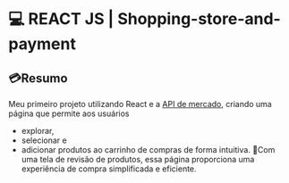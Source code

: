 # 💻 REACT JS | Shopping-store-and-payment

## 💳Resumo  
  Meu primeiro projeto utilizando React e a [API de mercado](https://api.mercadolibre.com/sites/MLB), criando uma página que permite aos usuários 
  - explorar,
  - selecionar e
  - adicionar produtos ao carrinho de compras de forma intuitiva. 
  🤳Com uma tela de revisão de produtos, essa página proporciona uma experiência de compra simplificada e eficiente. 
